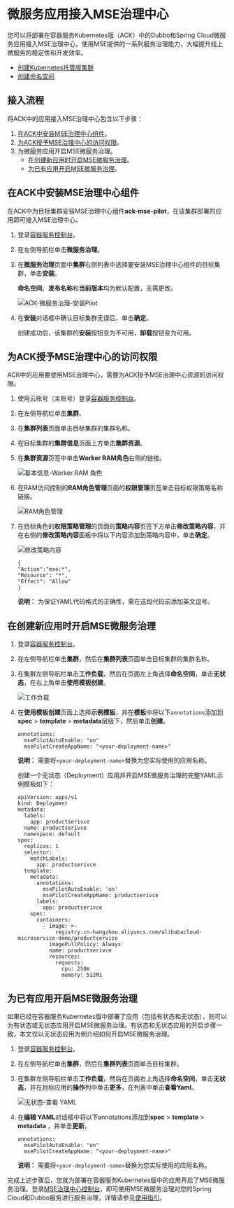# 微服务应用接入MSE治理中心

您可以将部署在容器服务Kubernetes版（ACK）中的Dubbo和Spring Cloud微服务应用接入MSE治理中心，使用MSE提供的一系列服务治理能力，大幅提升线上微服务的稳定性和开发效率。

-   [创建Kubernetes托管版集群](/cn.zh-CN/Kubernetes集群用户指南/集群管理/创建集群/创建Kubernetes托管版集群.md)
-   [创建命名空间](/cn.zh-CN/Kubernetes集群用户指南/命名空间管理/创建命名空间.md)

## 接入流程

将ACK中的应用接入MSE治理中心包含以下步骤：

1.  [在ACK中安装MSE治理中心组件](#section_h93_vhn_6ss)。
2.  [为ACK授予MSE治理中心的访问权限](#section_7xx_blp_06o)。
3.  为微服务应用开启MSE微服务治理。
    -   [在创建新应用时开启MSE微服务治理](#section_07c_hhu_i9c)。
    -   [为已有应用开启MSE微服务治理](#section_v96_o5d_zaa)。

## 在ACK中安装MSE治理中心组件

在ACK中为目标集群安装MSE治理中心组件**ack-mse-pilot**，在该集群部署的应用即可接入MSE治理中心。

1.  登录[容器服务控制台](https://cs.console.aliyun.com)。

2.  在左侧导航栏单击**微服务治理**。

3.  在**微服务治理**页面中**集群**右侧列表中选择要安装MSE治理中心组件的目标集群，单击**安装**。

    **命名空间**、**发布名称**和**当前版本**均为默认配置，无需更改。

    ![ACK-微服务治理-安装Pilot](https://static-aliyun-doc.oss-cn-hangzhou.aliyuncs.com/assets/img/zh-CN/1123130061/p167162.png)

4.  在**安装**对话框中确认目标集群无误后，单击**确定**。

    创建成功后，该集群的**安装**按钮变为不可用，**卸载**按钮变为可用。


## 为ACK授予MSE治理中心的访问权限

ACK中的应用要使用MSE治理中心，需要为ACK授予MSE治理中心资源的访问权限。

1.  使用云账号（主账号）登录[容器服务控制台](https://cs.console.aliyun.com)。

2.  在左侧导航栏单击**集群**。

3.  在**集群列表**页面单击目标集群的集群名称。

4.  在目标集群的**集群信息**页面上方单击**集群资源**。

5.  在**集群资源**页签中单击**Worker RAM角色**右侧的链接。

    ![基本信息-Worker RAM 角色](https://static-aliyun-doc.oss-cn-hangzhou.aliyuncs.com/assets/img/zh-CN/8730698951/p99694.png)

6.  在RAM访问控制的**RAM角色管理**页面的**权限管理**页签单击目标权限策略名称链接。

    ![RAM角色管理](https://static-aliyun-doc.oss-cn-hangzhou.aliyuncs.com/assets/img/zh-CN/8730698951/p99692.png)

7.  在目标角色的**权限策略管理**的页面的**策略内容**页签下方单击**修改策略内容**，并在右侧的**修改策略内容**面板中将以下内容添加到策略内容中，单击**确定**。

    ![修改策略内容](https://static-aliyun-doc.oss-cn-hangzhou.aliyuncs.com/assets/img/zh-CN/8730698951/p99695.png)

    ```
    {
    "Action":"mse:*",
    "Resource": "*",
    "Effect": "Allow"
    }
    ```

    **说明：** 为保证YAML代码格式的正确性，需在这段代码前添加英文逗号。


## 在创建新应用时开启MSE微服务治理

1.  登录[容器服务控制台](https://cs.console.aliyun.com)。

2.  在左侧导航栏单击**集群**，然后在**集群列表**页面单击目标集群的集群名称。

3.  在集群左侧导航栏单击**工作负载**，然后在页面左上角选择**命名空间**，单击**无状态**，在右上角单击**使用模板创建**。

    ![工作负载](https://static-aliyun-doc.oss-cn-hangzhou.aliyuncs.com/assets/img/zh-CN/3644132061/p100159.png)

4.  在**使用模板创建**页面上选择**示例模板**，并在**模板**中将以下`annotations`添加到**spec** \> **template** \> **metadata**层级下，然后单击**创建**。

    ```
    annotations:
      msePilotAutoEnable: "on"
      msePilotCreateAppName: "<your-deployment-name>"
    ```

    **说明：** 需要将`<your-deployment-name>`替换为您实际使用的应用名称。

    创建一个无状态（Deployment）应用并开启MSE微服务治理的完整YAML示例模板如下：

    ```
    apiVersion: apps/v1
    kind: Deployment
    metadata:
      labels:
        app: productserivce
      name: productserivce
      namespace: default
    spec:
      replicas: 1
      selector:
        matchLabels:
          app: productserivce
      template:
        metadata:
          annotations:
            msePilotAutoEnable: 'on'
            msePilotCreateAppName: productserivce
          labels:
            app: productserivce
        spec:
          containers:
            - image: >-
                registry.cn-hangzhou.aliyuncs.com/alibabacloud-microservice-demo/productservice
              imagePullPolicy: Always
              name: productserivce
              resources:
                requests:
                  cpu: 250m
                  memory: 512Mi
    ```


## 为已有应用开启MSE微服务治理

如果已经在容器服务Kubernetes版中部署了应用（包括有状态和无状态），则可以为有状态或无状态应用开启MSE微服务治理。有状态和无状态应用的开启步骤一致，本文仅以无状态应用为例介绍如何开启MSE微服务治理。

1.  登录[容器服务控制台](https://cs.console.aliyun.com)。

2.  在左侧导航栏单击**集群**，然后在**集群列表**页面单击目标集群。

3.  在集群左侧导航栏单击**工作负载**，然后在页面右上角选择**命名空间**，单击**无状态**，并在目标应用的**操作**列中单击**更多**，在列表中单击**查看Yaml**。

    ![无状态-查看 YAML](https://static-aliyun-doc.oss-cn-hangzhou.aliyuncs.com/assets/img/zh-CN/8864132061/p99783.png)

4.  在**编辑 YAML**对话框中将以下annotations添加到**spec** \> **template** \> **metadata** ，并单击**更新**。

    ```
    annotations:
      msePilotAutoEnable: "on"
      msePilotCreateAppName: "<your-deployment-name>"
    ```

    **说明：** 需要将`<your-deployment-name>`替换为您实际使用的应用名称。


完成上述步骤后，您就为部署在容器服务Kubernetes版中的应用开启了MSE微服务治理。登录[MSE治理中心控制台](http://edasmsc.console.aliyun.com)，即可使用MSE微服务治理对您的Spring Cloud和Dubbo服务进行服务治理，详情请参见[使用指引](/cn.zh-CN/.md)。

